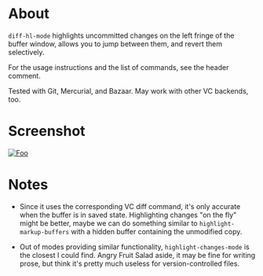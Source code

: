 About
=====

`diff-hl-mode` highlights uncommitted changes on the left fringe of the buffer
window, allows you to jump between them, and revert them selectively.

For the usage instructions and the list of commands, see the header comment.

Tested with Git, Mercurial, and Bazaar. May work with other VC backends, too.

Screenshot
=====

[![Foo](http://i.imgur.com/bC8dBs.png)](http://i.imgur.com/bC8dB.png)

Notes
=====

* Since it uses the corresponding VC diff command, it's only accurate when the
  buffer is in saved state. Highlighting changes "on the fly" might be better,
  maybe we can do something similar to `highlight-markup-buffers` with a hidden
  buffer containing the unmodified copy.

* Out of modes providing similar functionality, `highlight-changes-mode` is the
  closest I could find. Angry Fruit Salad aside, it may be fine for writing
  prose, but think it's pretty much useless for version-controlled files.

